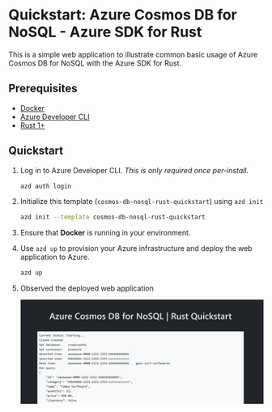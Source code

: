 <!--
---
page_type: sample
name: "Quickstart: Azure Cosmos DB for NoSQL and Azure SDK for Rust"
description: This is a simple web application to illustrate common basic usage of Azure Cosmos DB for NoSQL and the Azure SDK for Rust.
urlFragment: template
languages:
- rust
- azdeveloper
products:
- azure-cosmos-db
---
-->

# Quickstart: Azure Cosmos DB for NoSQL - Azure SDK for Rust

This is a simple web application to illustrate common basic usage of Azure Cosmos DB for NoSQL with the Azure SDK for Rust.

## Prerequisites

- [Docker](https://www.docker.com/)
- [Azure Developer CLI](https://aka.ms/azd-install)
- [Rust 1+](https://go.dev/dl/)

## Quickstart

1. Log in to Azure Developer CLI. *This is only required once per-install.*

    ```bash
    azd auth login
    ```

1. Initialize this template (`cosmos-db-nosql-rust-quickstart`) using `azd init`

    ```bash
    azd init --template cosmos-db-nosql-rust-quickstart
    ```

1. Ensure that **Docker** is running in your environment.

1. Use `azd up` to provision your Azure infrastructure and deploy the web application to Azure.

    ```bash
    azd up
    ```

1. Observed the deployed web application

    ![Screenshot of the deployed web application.](assets/web.png)
